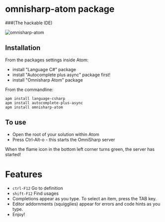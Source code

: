 # omnisharp-atom package
###(The hackable IDE)

![omnisharp-atom](https://github.com/Omnisharp/omnisharp-atom/raw/master/omnisharp-atom.gif)

## Installation

From the packages settings inside Atom:

* install "Language C#" package
* install "Autocomplete plus async" package first!
* install "Omnisharp Atom" package

From the commandline:

```
apm install language-csharp
apm install autocomplete-plus-async
apm install omnisharp-atom
```

## To use

- Open the root of your solution within Atom
- Press Ctrl-Alt-o - this starts the OmniSharp server

When the flame icon in the bottom left corner turns green, the server has started!

# Features

- `ctrl-F12` Go to definition
- `shift-F12` Find usages
- Completions appear as you type. To select an item, press the TAB key.
- Editor addornments (squigglies) appear for errors and code hints as you type.
- Enjoy!
